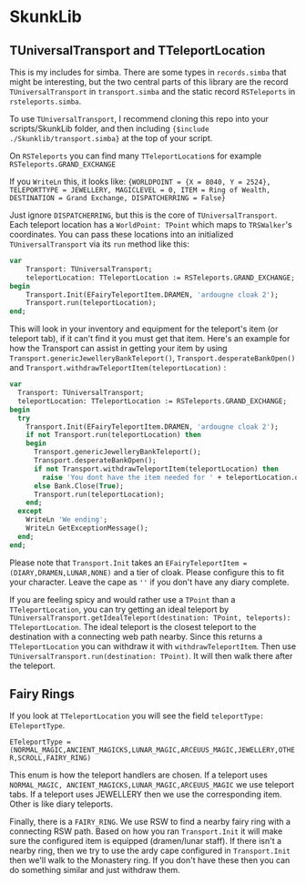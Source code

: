 # SkunkLib
## TUniversalTransport and TTeleportLocation
This is my includes for simba. There are some types in `records.simba` that might be interesting, but the two central parts of this library are the record `TUniversalTransport` in `transport.simba` and the static record `RSTeleports` in `rsteleports.simba`.

To use `TUniversalTransport`, I recommend cloning this repo into your scripts/SkunkLib folder, and then including 
`{$include ./Skunklib/transport.simba}` 
at the top of your script.

On `RSTeleports` you can find many `TTeleportLocation`s for example `RSTeleports.GRAND_EXCHANGE`

If you `WriteLn` this, it looks like:
`{WORLDPOINT = {X = 8040, Y = 2524}, TELEPORTTYPE = JEWELLERY, MAGICLEVEL = 0, ITEM = Ring of Wealth, DESTINATION = Grand Exchange, DISPATCHERRING = False}`

Just ignore `DISPATCHERRING`, but this is the core of `TUniversalTransport`. Each teleport location has a `WorldPoint: TPoint` which maps to `TRSWalker`'s coordinates. You can pass these locations into an initialized `TUniversalTransport` via its `run` method like this:
```pascal
var
    Transport: TUniversalTransport;
    teleportLocation: TTeleportLocation := RSTeleports.GRAND_EXCHANGE;
begin
    Transport.Init(EFairyTeleportItem.DRAMEN, 'ardougne cloak 2');
    Transport.run(teleportLocation);
end;
```

This will look in your inventory and equipment for the teleport's item (or teleport tab), if it can't find it you must get that item. Here's an example for how the Transport can assist in getting your item by using `Transport.genericJewelleryBankTeleport()`, `Transport.desperateBankOpen()` and `Transport.withdrawTeleportItem(teleportLocation)` :

```pascal
var
  Transport: TUniversalTransport;
  teleportLocation: TTeleportLocation := RSTeleports.GRAND_EXCHANGE;
begin
  try
    Transport.Init(EFairyTeleportItem.DRAMEN, 'ardougne cloak 2');
    if not Transport.run(teleportLocation) then
    begin
      Transport.genericJewelleryBankTeleport();
      Transport.desperateBankOpen();
      if not Transport.withdrawTeleportItem(teleportLocation) then
        raise 'You dont have the item needed for ' + teleportLocation.destination
      else Bank.Close(True);
      Transport.run(teleportLocation);
    end;
  except
    WriteLn 'We ending';
    WriteLn GetExceptionMessage();
  end;
end; 
```

Please note that `Transport.Init` takes an `EFairyTeleportItem = (DIARY,DRAMEN,LUNAR,NONE)` and a tier of cloak. Please configure this to fit your character. Leave the cape as `''` if you don't have any diary complete.

If you are feeling spicy and would rather use a `TPoint` than a `TTeleportLocation`, you can try getting an ideal teleport by `TUniversalTransport.getIdealTeleport(destination: TPoint, teleports): TTeleportLocation`. The ideal teleport is the closest teleport to the destination with a connecting web path nearby. Since this returns a `TTeleportLocation` you can withdraw it with `withdrawTeleportItem`. Then use `TUniversalTransport.run(destination: TPoint)`. It will then walk there after the teleport.

## Fairy Rings
If you look at `TTeleportLocation` you will see the field `teleportType: ETeleportType`. 

`ETeleportType = (NORMAL_MAGIC,ANCIENT_MAGICKS,LUNAR_MAGIC,ARCEUUS_MAGIC,JEWELLERY,OTHER,SCROLL,FAIRY_RING)`

This enum is how the teleport handlers are chosen. If a teleport uses `NORMAL_MAGIC, ANCIENT_MAGICKS,LUNAR_MAGIC,ARCEUUS_MAGIC` we use teleport tabs. If a teleport uses JEWELLERY then we use the corresponding item. Other is like diary teleports.

Finally, there is a `FAIRY_RING`. We use RSW to find a nearby fairy ring with a  connecting RSW path. Based on how you ran `Transport.Init` it will make sure the configured item is equipped (dramen/lunar staff). If there isn't a nearby ring, then we try to use the ardy cape configured in `Transport.Init` then we'll walk to the Monastery ring. If you don't have these then you can do something similar and just withdraw them.